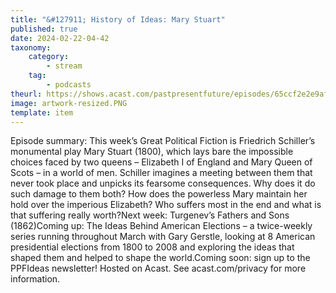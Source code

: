 ```yaml
---
title: "&#127911; History of Ideas: Mary Stuart"
published: true
date: 2024-02-22-04-42
taxonomy:
    category:
        - stream
    tag:
        - podcasts
theurl: https://shows.acast.com/pastpresentfuture/episodes/65ccf2e2e9af7100179cf3e9
image: artwork-resized.PNG
template: item
---
```


Episode summary: This week&rsquo;s Great Political Fiction is Friedrich Schiller&rsquo;s monumental play Mary Stuart (1800), which lays bare the impossible choices faced by two queens &ndash; Elizabeth I of England and Mary Queen of Scots &ndash; in a world of men. Schiller imagines a meeting between them that never took place and unpicks its fearsome consequences. Why does it do such damage to them both? How does the powerless Mary maintain her hold over the imperious Elizabeth? Who suffers most in the end and what is that suffering really worth?Next week: Turgenev&rsquo;s Fathers and Sons (1862)Coming up: The Ideas Behind American Elections &ndash; a twice-weekly series running throughout March with Gary Gerstle, looking at 8 American presidential elections from 1800 to 2008 and exploring the ideas that shaped them and helped to shape the world.Coming soon: sign up to the PPFIdeas newsletter! Hosted on Acast. See acast.com/privacy for more information.
